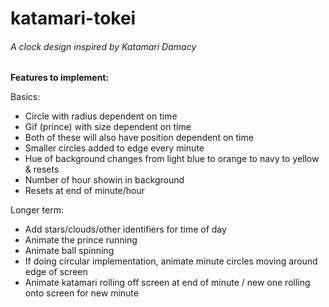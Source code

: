 katamari-tokei
==============

###### A clock design inspired by Katamari Damacy

**Features to implement:**

Basics:
- Circle with radius dependent on time
- Gif (prince) with size dependent on time
- Both of these will also have position dependent on time
- Smaller circles added to edge every minute
- Hue of background changes from light blue to orange to navy to yellow & resets
- Number of hour showin in background
- Resets at end of minute/hour

Longer term:
- Add stars/clouds/other identifiers for time of day
- Animate the prince running
- Animate ball spinning
- If doing circular implementation, animate minute circles moving around edge of screen
- Animate katamari rolling off screen at end of minute / new one rolling onto screen for new minute
